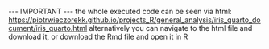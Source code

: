 --- IMPORTANT --- the whole executed code can be seen via html: https://piotrwieczorekk.github.io/projects_R/general_analysis/iris_quarto_document/iris_quarto.html alternatively you can navigate to the html file and download it, or download the Rmd file and open it in R

